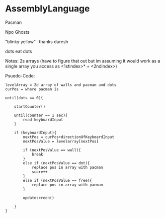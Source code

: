 # AssemblyLanguage
Pacman

Npo Ghosts

"blinky yellow" -thanks duresh

dots eat dots

Notes:
2s arrays (have to figure that out but im assuming it would work as a single array you access as <1stindex>*<lenthOfEachColumn> + <2ndindex>)

Psuedo-Code:

	levelArray = 2d array of walls and pacman and dots
	curPos = where pacman is

	until(dots == 0){
	
		startCounter()
	
		until(counter == 1 sec){
			read keyboardInput	
		}
	
		if (keyboardInput){
			nextPos = curPos+directionOfKeyboardInput
			nextPosValue = levelarray[nextPos]
	
			if (nextPosValue == wall){
				break
			}
			else if (nextPosValue == dot){
				replace pos in array with pacman
				score++
			}
			else if (nextPosValue == free){
				replace pos in array with pacman
			}
	
			updatescreen()
	
		}
	}
